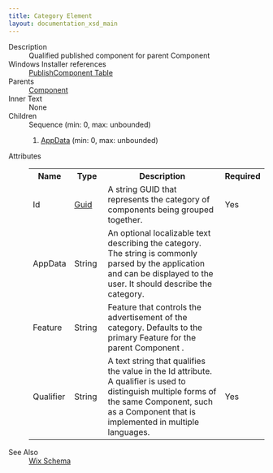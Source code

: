 ```yaml
---
title: Category Element
layout: documentation_xsd_main
---
```

<dl>
  <dt>Description</dt>
  <dd>                 Qualified published component for parent Component             </dd>
  <dt>Windows Installer references</dt>
  <dd>
    <a href="http://msdn.microsoft.com/library/aa370921.aspx" target="_blank">PublishComponent Table</a>
  </dd>
  <dt>Parents</dt>
  <dd>
    <a href="../wix/component">Component</a>
  </dd>
  <dt>Inner Text</dt>
  <dd>None</dd>
  <dt>Children</dt>
  <dd>Sequence (min: 0, max: unbounded)<ol><li><a href="../wix/appdata">AppData</a> (min: 0, max: unbounded)</li></ol></dd>
  <dt>Attributes</dt>
  <dd>
    <table cellspacing="0" cellpadding="0" class="schema">
      <tr>
        <th width="15%">Name</th>
        <th width="15%">Type</th>
        <th width="65%">Description</th>
        <th width="15%">Required</th>
      </tr>
      <tr>
        <td>Id</td>
        <td><a href="../wix/simple_type_guid">Guid</a></td>
        <td>A string GUID that represents the category of components being grouped together.</td>
        <td>Yes</td>
      </tr>
      <tr>
        <td>AppData</td>
        <td>String</td>
        <td>An optional localizable text describing the category.  The string is commonly parsed by the application and can be displayed to the user.  It should describe the category.</td>
        <td>&nbsp;</td>
      </tr>
      <tr>
        <td>Feature</td>
        <td>String</td>
        <td>Feature that controls the advertisement of the category.  Defaults to the primary Feature for the parent Component .</td>
        <td>&nbsp;</td>
      </tr>
      <tr>
        <td>Qualifier</td>
        <td>String</td>
        <td>A text string that qualifies the value in the Id attribute.  A qualifier is used to distinguish multiple forms of the same Component, such as a Component that is implemented in multiple languages.</td>
        <td>Yes</td>
      </tr>
    </table>
  </dd>
  <dt>See Also</dt>
  <dd>
    <a href="../wix">Wix Schema</a>
  </dd>
</dl>
